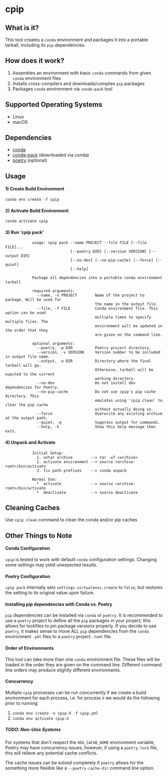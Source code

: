 # cpip

## What is it?
This tool creates a `conda` environment and packages it into
a portable tarball, including its `pip` dependencies.

## How does it work?
1. Assembles an environment with basic `conda` commands from
given `conda` environment files
1. Installs cross-compilers and downloads/compiles `pip` packages
1. Packages `conda` environment via `conda-pack` tool

## Supported Operating Systems

- Linux
- macOS

## Dependencies

- [conda](https://conda.io/docs/)
- [conda-pack](https://conda.github.io/conda-pack/) (downloaded via conda)
- [poetry](https://poetry.eustace.io/docs/) (optional)

## Usage

#### 1) Create Build Environment
`conda env create -f cpip`

#### 2) Activate Build Environment
`conda activate cpip`

#### 3) Run 'cpip pack'
                usage: cpip pack --name PROJECT --file FILE [--file FILE]...
                                 [--poetry DIR] [--version VERSION] [--output DIR]
                                 [--no-dev] [--no-pip-cache] [--force] [--quiet]
                                 [--help]
               
                Package all dependencies into a portable conda environment tarball
               
                required arguments:
                  --name, -n PROJECT        Name of the project to package. Will be used for
                                            the name in the output file.
                  --file, -f FILE           Conda environment file. This option can be used
                                            multiple times to specify multiple files. The
                                            environment will be updated in the order that they
                                            are given on the command line.
               
                optional arguments:
                  --poetry, -p DIR          Poetry project directory.
                  --version, -v VERSION     Version number to be included in output file name.
                  --output, -o DIR          Directory where the final tarball will go.
                                            Otherwise, tarball will be ouputed to the current
                                            working directory.
                  --no-dev                  Do not install dev dependencies for Poetry.
                  --no-pip-cache            Do not use cpip's pip cache directory. This
                                            emulates using 'cpip clean' to clear the pip cache
                                            without actually doing so.
                  --force                   Overwrite any existing archive at the output path.
                  --quiet, -q               Suppress output for commands.
                  --help, -h                Show this help message then exit.

#### 4) Unpack and Activate
                Initial Setup:
                  1. untar archive        --> tar -xf <archive>
                  2. activate environment --> source <archive-root>/bin/activate
                  3. fix path prefixes    --> conda unpack
                
                Normal Use:
                  *  activate             --> source <archive-root>/bin/activate
                  *  deactivate           --> source deactivate

## Cleaning Caches

Use `cpip clean` command to clean the conda and/or pip caches

## Other Things to Note

#### Conda Configuration
`cpip` is tested to work with default `conda` configuration
settings. Changing some settings may yield unexpected results.

#### Poetry Configuration
`cpip pack` internally sets `settings.virtualenvs.create` to `false`,
but restores the setting to its original value upon failure.

#### Installing pip dependencies with Conda vs. Poetry
`pip` dependencies can be installed via `conda` or `poetry`.
It is recommended to use a `poetry` project to define all the `pip`
packages in your project; this allows for lockfiles to pin package
versions properly. If you decide to use `poetry`, it makes sense to
move ALL `pip` dependencies from the `conda` environment `.yml` files
to a `poetry` project `.toml` file. 

#### Order of Environments
This tool can take more than one `conda` environment file.
These files will be loaded in the order they are given on
the command line. Different command line orders may produce
slightly different environments.

#### Concurrency
Multiple `cpip` processes can be run concurrently if we
create a build environment for each process, i.e. for process `X`
we would do the following prior to running:

1. `conda env create -n cpip-X -f cpip.yml`
1. `conda env activate cpip-X`

##### TODO: Non-Unix Systems
For systems that don't respect the `XDG_CACHE_HOME` environment variable,
Poetry may have concurrency issues, however, if using a `poetry.lock` file,
this will relieve any potential cache conflicts.

The cache issues can be solved completely if `poetry` allows for the
something more flexible like a `--poetry-cache-dir` command line option.
